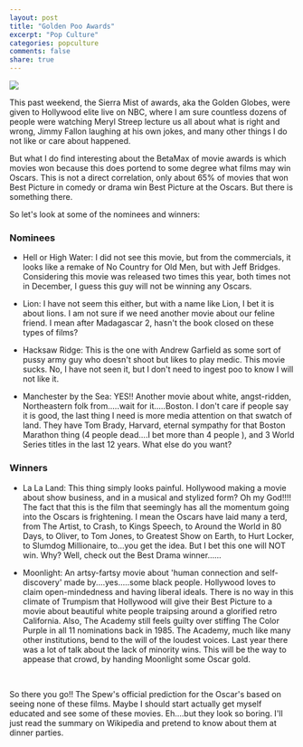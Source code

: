 ```yaml
---
layout: post
title: "Golden Poo Awards"
excerpt: "Pop Culture"
categories: popculture
comments: false
share: true
---
```


![](https://pbs.twimg.com/profile_images/1399994127/Golden_Poo_cropped_400x400.jpg)


This past weekend, the Sierra Mist of awards, aka the Golden Globes, were given to Hollywood elite live on NBC, where I am sure countless dozens of people were watching Meryl Streep lecture us all about what is right and wrong, Jimmy Fallon laughing at his own jokes, and many other things I do not like or care about happened.


But what I do find interesting about the BetaMax of movie awards is which movies won because this does portend to some degree what films may win Oscars. This is not a direct correlation, only about 65% of movies that won Best Picture in comedy or drama win Best Picture at the Oscars. But there is something there.


So let's look at some of the nominees and winners:


### Nominees

- Hell or High Water: I did not see this movie, but from the commercials, it looks like a remake of No Country for Old Men, but with Jeff Bridges. Considering this movie was released two times this year, both times not in December, I guess this guy will not be winning any Oscars.


- Lion: I have not seem this either, but with a name like Lion, I bet it is about lions. I am not sure if we need another movie about our feline friend. I mean after Madagascar 2, hasn't the book closed on these types of films?


- Hacksaw Ridge: This is the one with Andrew Garfield as some sort of pussy army guy who doesn't shoot but likes to play medic. This movie sucks. No, I have not seen it, but I don't need to ingest poo to know I will not like it.


- Manchester by the Sea: YES!! Another movie about white, angst-ridden, Northeastern folk from.....wait for it.....Boston. I don't care if people say it is good, the last thing I need is more media attention on that swatch of land. They have Tom Brady, Harvard, eternal sympathy for that Boston Marathon thing (4 people dead....I bet more than 4 people ), and 3 World Series titles in the last 12 years. What else do you want?

### Winners


- La La Land: This thing simply looks painful. Hollywood making a movie about show business, and in a musical and stylized form? Oh my God!!!! The fact that this is the film that seemingly has all the momentum going into the Oscars is frightening. I mean the Oscars have laid many a terd, from The Artist, to Crash, to Kings Speech, to Around the World in 80 Days, to Oliver, to Tom Jones, to Greatest Show on Earth, to Hurt Locker, to Slumdog Millionaire, to...you get the idea. But I bet this one will NOT win. Why? Well, check out the Best Drama winner......


- Moonlight: An artsy-fartsy movie about 'human connection and self-discovery' made by....yes.....some black people. Hollywood loves to claim open-mindedness and having liberal ideals. There is no way in this climate of Trumpism that Hollywood will give their Best Picture to a movie about beautiful white people traipsing around a glorified retro California. Also, The Academy still feels guilty over stiffing The Color Purple in all 11 nominations back in 1985. The Academy, much like many other institutions, bend to the will of the loudest voices. Last year there was a lot of talk about the lack of minority wins. This will be the way to appease that crowd, by handing Moonlight some Oscar gold. 

<br>

So there you go!! The Spew's official prediction for the Oscar's based on seeing none of these films. Maybe I should start actually get myself educated and see some of these movies. Eh....but they look so boring. I'll just read the summary on Wikipedia and pretend to know about them at dinner parties.

